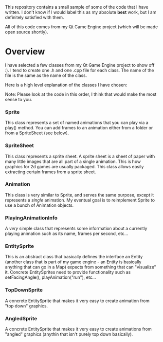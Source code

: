 This repository contains a small sample of some of the code that I have written. I don't know if I would label this as my absolute **best** work, but I am definitely satisfied with them.

All of this code comes from my Qt Game Engine project (which will be made open source shortly).

Overview
========
I have selected a few classes from my Qt Game Engine project to show off :). I tend to create one .h and one .cpp file for each class. The name of the file is the same as the name of the class.

Here is a high level explanation of the classes I have chosen:

Note: Please look at the code in this order, I think that would make the most sense to you.

### Sprite
This class represents a set of named animations that you can play via a play() method. 
You can add frames to an animation either from a folder or from a SpriteSheet (see below).

### SpriteSheet
This class represents a sprite sheet. A sprite sheet is a sheet of paper with many little images that are all part of a single animation. This is how graphics for 2d games are usually packaged. This class allows easily extracting certain frames from a sprite sheet.

### Animation
This class is very similar to Sprite, and serves the same purpose, except it represents a *single* animation. My eventual goal is to reimplement Sprite to use a bunch of Animation objects.

### PlayingAnimationInfo
A *very* simple class that represents some information about a currently playing animation such as its name, frames per second, etc...

### EntitySprite
This is an abstract class that basically defines the interface an Entity (another class that is part of my game engine - an Entity is basically anything that can go in a Map) expects from something that can "visualize" it. Concrete EntitySprites need to provide functionality such as setFacingAngle(), playAnimation("run"), etc...

### TopDownSprite
A concrete EntitySprite that makes it very easy to create animation from "top down" graphics.

### AngledSprite
A concrete EntitySprite that makes it very easy to create animations from "angled" graphics (anythin that isn't purely top down basically).



